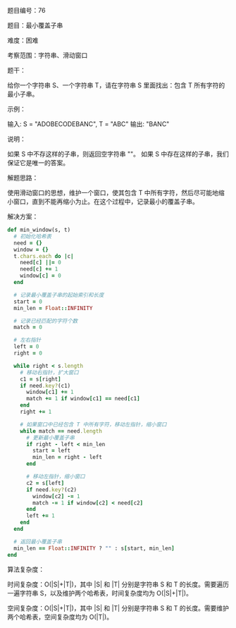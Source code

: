 题目编号：76

题目：最小覆盖子串

难度：困难

考察范围：字符串、滑动窗口

题干：

给你一个字符串 S、一个字符串 T，请在字符串 S 里面找出：包含 T 所有字符的最小子串。

示例：

输入: S = "ADOBECODEBANC", T = "ABC"
输出: "BANC"

说明：

如果 S 中不存这样的子串，则返回空字符串 ""。
如果 S 中存在这样的子串，我们保证它是唯一的答案。

解题思路：

使用滑动窗口的思想，维护一个窗口，使其包含 T 中所有字符，然后尽可能地缩小窗口，直到不能再缩小为止。在这个过程中，记录最小的覆盖子串。

解决方案：

```ruby
def min_window(s, t)
  # 初始化哈希表
  need = {}
  window = {}
  t.chars.each do |c|
    need[c] ||= 0
    need[c] += 1
    window[c] = 0
  end

  # 记录最小覆盖子串的起始索引和长度
  start = 0
  min_len = Float::INFINITY

  # 记录已经匹配的字符个数
  match = 0

  # 左右指针
  left = 0
  right = 0

  while right < s.length
    # 移动右指针，扩大窗口
    c1 = s[right]
    if need.key?(c1)
      window[c1] += 1
      match += 1 if window[c1] == need[c1]
    end
    right += 1

    # 如果窗口中已经包含 T 中所有字符，移动左指针，缩小窗口
    while match == need.length
      # 更新最小覆盖子串
      if right - left < min_len
        start = left
        min_len = right - left
      end

      # 移动左指针，缩小窗口
      c2 = s[left]
      if need.key?(c2)
        window[c2] -= 1
        match -= 1 if window[c2] < need[c2]
      end
      left += 1
    end
  end

  # 返回最小覆盖子串
  min_len == Float::INFINITY ? "" : s[start, min_len]
end
```

算法复杂度：

时间复杂度：O(|S|+|T|)，其中 |S| 和 |T| 分别是字符串 S 和 T 的长度。需要遍历一遍字符串 S，以及维护两个哈希表，时间复杂度均为 O(|S|+|T|)。

空间复杂度：O(|S|+|T|)，其中 |S| 和 |T| 分别是字符串 S 和 T 的长度。需要维护两个哈希表，空间复杂度均为 O(|T|)。